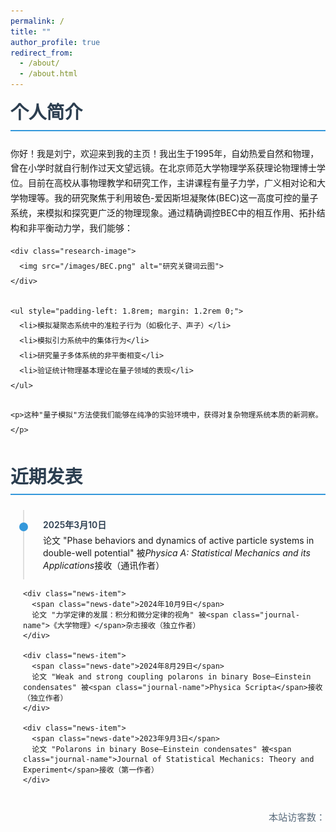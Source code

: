 ```yaml
---
permalink: /
title: ""
author_profile: true
redirect_from: 
  - /about/
  - /about.html
---
```


<style>
  .section {
    margin-bottom: 2.5rem;
  }
  
  .section-title {
    margin: 0 0 1.5rem 0;
    font-size: 1.8rem;
    color: #2c3e50;
    padding-bottom: 0.6rem;
    border-bottom: 2px solid #3498db;
  }
  
  .about-content {
    line-height: 1.7;
  }
  
  .research-image {
    text-align: center;
    margin: 1.8rem auto;
    max-width: 75%;
  }
  
  .research-image img {
    max-width: 100%;
    height: auto;
    border-radius: 4px;
    display: block; /* 修复图片显示问题 */
  }
  
  .news-container {
    position: relative;
    padding-left: 20px;
    margin-top: 1.5rem;
  }
  
  .news-item {
    position: relative;
    padding: 0.8rem 0 0.8rem 30px;
    margin-bottom: 0.5rem;
    border-left: 2px solid #e0e0e0;
  }
  
  .news-item:before {
    content: "";
    position: absolute;
    left: -8px;
    top: 20px;
    width: 14px;
    height: 14px;
    border-radius: 50%;
    background: #3498db;
  }
  
  .news-date {
    font-weight: 600;
    color: #2c3e50;
    display: block;
    margin-bottom: 0.3rem;
  }
  
  .journal-name {
    font-style: italic; /* 期刊改为斜体 */
  }
  
  .visitor-counter {
    text-align: right;
    margin: 2rem 0;
    font-size: 0.95rem;
    color: #5a6c7d;
  }
</style>

<div class="section">
  <h2 class="section-title">个人简介</h2>
  
  <div class="about-content">
    <p>你好！我是刘宁，欢迎来到我的主页！我出生于1995年，自幼热爱自然和物理，曾在小学时就自行制作过天文望远镜。在北京师范大学物理学系获理论物理博士学位。目前在高校从事物理教学和研究工作，主讲课程有量子力学，广义相对论和大学物理等。我的研究聚焦于利用玻色-爱因斯坦凝聚体(BEC)这一高度可控的量子系统，来模拟和探究更广泛的物理现象。通过精确调控BEC中的相互作用、拓扑结构和非平衡动力学，我们能够：</p>
    
    <div class="research-image">
      <img src="/images/BEC.png" alt="研究关键词云图">
    </div>
    
    <ul style="padding-left: 1.8rem; margin: 1.2rem 0;">
      <li>模拟凝聚态系统中的准粒子行为（如极化子、声子）</li>
      <li>模拟引力系统中的集体行为</li>
      <li>研究量子多体系统的非平衡相变</li>
      <li>验证统计物理基本理论在量子领域的表现</li>
    </ul>
    
    <p>这种"量子模拟"方法使我们能够在纯净的实验环境中，获得对复杂物理系统本质的新洞察。</p>
  </div>
</div>

<div class="section">
  <h2 class="section-title">近期发表</h2>
  
  <div class="news-container">
    <div class="news-item">
      <span class="news-date">2025年3月10日</span>
      论文 "Phase behaviors and dynamics of active particle systems in double-well potential" 被<span class="journal-name">Physica A: Statistical Mechanics and its Applications</span>接收（通讯作者）
    </div>
    
    <div class="news-item">
      <span class="news-date">2024年10月9日</span>
      论文 "力学定律的发展：积分和微分定律的视角" 被<span class="journal-name">《大学物理》</span>杂志接收（独立作者）
    </div>
    
    <div class="news-item">
      <span class="news-date">2024年8月29日</span>
      论文 "Weak and strong coupling polarons in binary Bose–Einstein condensates" 被<span class="journal-name">Physica Scripta</span>接收（独立作者）
    </div>
    
    <div class="news-item">
      <span class="news-date">2023年9月3日</span>
      论文 "Polarons in binary Bose–Einstein condensates" 被<span class="journal-name">Journal of Statistical Mechanics: Theory and Experiment</span>接收（第一作者）
    </div>
  </div>
</div>

<div class="visitor-counter">
  <span id="busuanzi_container_site_uv">本站访客数：<span id="busuanzi_value_site_uv"></span></span>
</div>

<script async src="//busuanzi.ibruce.info/busuanzi/2.3/busuanzi.pure.mini.js"></script>

